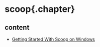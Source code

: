 
# scoop{.chapter}

## content

- [Getting Started With Scoop on Windows](getting_started_with_scoop.md)
